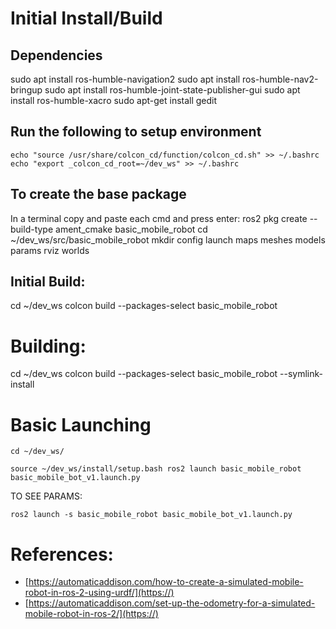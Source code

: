 # Initial Install/Build

## Dependencies

sudo apt install ros-humble-navigation2
sudo apt install ros-humble-nav2-bringup
sudo apt install ros-humble-joint-state-publisher-gui
sudo apt install ros-humble-xacro
sudo apt-get install gedit

## Run the following to setup environment

```echo "source /usr/share/colcon_cd/function/colcon_cd.sh" >> ~/.bashrc echo "export _colcon_cd_root=~/dev_ws" >> ~/.bashrc```

## To create the base package

In a terminal copy and paste each cmd and press enter:
ros2 pkg create --build-type ament_cmake basic_mobile_robot
cd ~/dev_ws/src/basic_mobile_robot
mkdir config launch maps meshes models params rviz worlds

## Initial Build:

cd ~/dev_ws
colcon build --packages-select basic_mobile_robot

# Building:

cd ~/dev_ws
colcon build --packages-select basic_mobile_robot --symlink-install

# Basic Launching

```cd ~/dev_ws/```

```source ~/dev_ws/install/setup.bash ros2 launch basic_mobile_robot basic_mobile_bot_v1.launch.py```

TO SEE PARAMS:

```ros2 launch -s basic_mobile_robot basic_mobile_bot_v1.launch.py```

# References:

* [https://automaticaddison.com/how-to-create-a-simulated-mobile-robot-in-ros-2-using-urdf/](https://)
* [https://automaticaddison.com/set-up-the-odometry-for-a-simulated-mobile-robot-in-ros-2/](https://)

```

```
